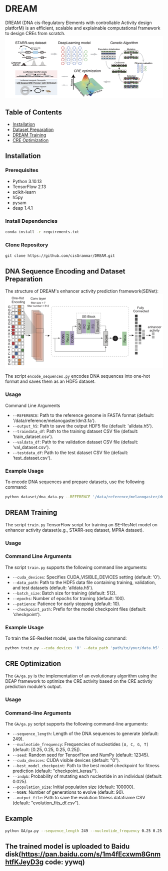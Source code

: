 # DREAM

DREAM (DNA cis-Regulatory Elements with controllable Activity design platforM) is an efficient, scalable and explainable computational framework to design CREs from scratch. 
![flowchart](https://github.com/cisGrammar/DREAM/blob/master/img/dream_fig.jpg)

## Table of Contents

- [Installation](#installation)
- [Dataset Preparation](#dna-sequence-encoding-and-dataset-preparation)
- [DREAM Training](#dream-training)
- [CRE Optimization](#cre-optimization)

## Installation

### Prerequisites

- Python 3.10.13
- TensorFlow 2.13
- scikit-learn
- h5py
- pysam
- deap 1.4.1

### Install Dependencies

```bash
conda install -r requirements.txt
```
### Clone Repository

```
git clone https://github.com/cisGrammar/DREAM.git
```

## DNA Sequence Encoding and Dataset Preparation

The structure of DREAM's enhancer activity prediction framework(SENet): 
![SENet](https://github.com/cisGrammar/DREAM/blob/master/img/model_fig.jpg)

The script `encode_sequences.py` encodes DNA sequences into one-hot format and saves them as an HDF5 dataset.

### Usage

Command Line Arguments
- `--REFERENCE`: Path to the reference genome in FASTA format (default: '/data/reference/melanogaster/dm3.fa').
- `--output_h5`: Path to save the output HDF5 file (default: 'alldata.h5').
- `--traindata_df`: Path to the training dataset CSV file (default: 'train_dataset.csv').
- `--valdata_df`: Path to the validation dataset CSV file (default: 'val_dataset.csv').
- `--testdata_df`: Path to the test dataset CSV file (default: 'test_dataset.csv').
### Example Usage
To encode DNA sequences and prepare datasets, use the following command:
```bash
python dataset/dna_data.py --REFERENCE '/data/reference/melanogaster/dm3.fa' --output_h5 'alldata.h5' --traindata_df 'train_dataset.csv' --valdata_df 'val_dataset.csv' --testdata_df 'test_dataset.csv'

```

## DREAM Training

 The script `train.py` TensorFlow script for training an SE-ResNet model on enhancer activity dataset(e.g., STARR-seq dataset, MPRA dataset).
### Usage

### Command Line Arguments

The script `train.py` supports the following command line arguments:

- `--cuda_devices`: Specifies CUDA_VISIBLE_DEVICES setting (default: '0').
- `--data_path`: Path to the HDF5 data file containing training, validation, and test datasets (default: 'alldata.h5').
- `--batch_size`: Batch size for training (default: 512).
- `--epochs`: Number of epochs for training (default: 100).
- `--patience`: Patience for early stopping (default: 10).
- `--checkpoint_path`: Prefix for the model checkpoint files (default: 'checkpoint').

### Example Usage

To train the SE-ResNet model, use the following command:

```bash
python train.py --cuda_devices '0' --data_path 'path/to/your/data.h5' --batch_size 512 --epochs 100 --patience 10 --checkpoint_path 'your_checkpoint_prefix'
```

## CRE Optimization
The `GA/ga.py` is the implementation of an evolutionary algorithm using the DEAP framework to optimize the CRE activity based on the CRE activtiy prediction module's output.

### Usage
### Command-line Arguments
The `GA/ga.py` script supports the following command-line arguments:

- `--sequence_length`: Length of the DNA sequences to generate (default: 249).
- `--nucleotide_frequency`: Frequencies of nucleotides `[A, C, G, T]` (default: [0.25, 0.25, 0.25, 0.25]).
- `--seed`: Random seed for TensorFlow and NumPy (default: 12345).
- `--cuda_devices`: CUDA visible devices (default: "0").
- `--best_model_checkpoint`: Path to the best model checkpoint for fitness prediction (default: "checkpoint_keras/").
- `--indpb`: Probability of mutating each nucleotide in an individual (default: 0.025).
- `--population_size`: Initial population size (default: 100000).
- `--NGEN`: Number of generations to evolve (default: 90).
- `--output_file`: Path to save the evolution fitness dataframe CSV (default: "evolution_fits_df.csv").
## Example
```bash
python GA/ga.py --sequence_length 249 --nucleotide_frequency 0.25 0.25 0.25 0.25 --seed 12345 --cuda_devices "0" --best_model_checkpoint "/path/to/best_model/" --indpb 0.025 --population_size 100000 --NGEN 90 --output_file "/path/to/output.csv"
```
## The trained model is uploaded to Baidu disk(https://pan.baidu.com/s/1m4fEcxwm8GnmhtfKJeyD3g  code: yywq)
